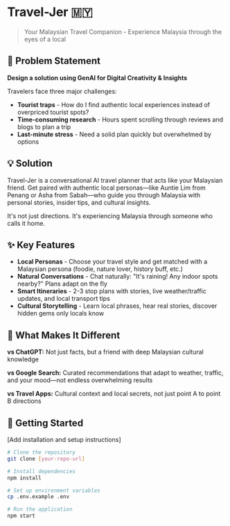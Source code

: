 # Travel-Jer 🇲🇾

> Your Malaysian Travel Companion - Experience Malaysia through the eyes of a local

## 🎯 Problem Statement

**Design a solution using GenAI for Digital Creativity & Insights**

Travelers face three major challenges:
- **Tourist traps** - How do I find authentic local experiences instead of overpriced tourist spots?
- **Time-consuming research** - Hours spent scrolling through reviews and blogs to plan a trip
- **Last-minute stress** - Need a solid plan quickly but overwhelmed by options

## 💡 Solution

Travel-Jer is a conversational AI travel planner that acts like your Malaysian friend. Get paired with authentic local personas—like Auntie Lim from Penang or Asha from Sabah—who guide you through Malaysia with personal stories, insider tips, and cultural insights.

It's not just directions. It's experiencing Malaysia through someone who calls it home.

## ✨ Key Features

- **Local Personas** - Choose your travel style and get matched with a Malaysian persona (foodie, nature lover, history buff, etc.)
- **Natural Conversations** - Chat naturally: "It's raining! Any indoor spots nearby?" Plans adapt on the fly
- **Smart Itineraries** - 2-3 stop plans with stories, live weather/traffic updates, and local transport tips
- **Cultural Storytelling** - Learn local phrases, hear real stories, discover hidden gems only locals know

## 🚀 What Makes It Different

**vs ChatGPT:** Not just facts, but a friend with deep Malaysian cultural knowledge

**vs Google Search:** Curated recommendations that adapt to weather, traffic, and your mood—not endless overwhelming results

**vs Travel Apps:** Cultural context and local secrets, not just point A to point B directions

## 🏃 Getting Started

[Add installation and setup instructions]
```bash
# Clone the repository
git clone [your-repo-url]

# Install dependencies
npm install

# Set up environment variables
cp .env.example .env

# Run the application
npm start

